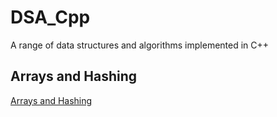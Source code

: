 # DSA_Cpp
A range of data structures and algorithms implemented in C++

## Arrays and Hashing
[Arrays and Hashing](AH)
